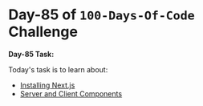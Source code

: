 
# Day-85 of `100-Days-Of-Code` Challenge

**Day-85 Task:**

Today's task is to learn about:

- [Installing Next.js](https://nextjs.org/learn/react-foundations/installation)
- [Server and Client Components](https://nextjs.org/learn/react-foundations/server-and-client-components)
